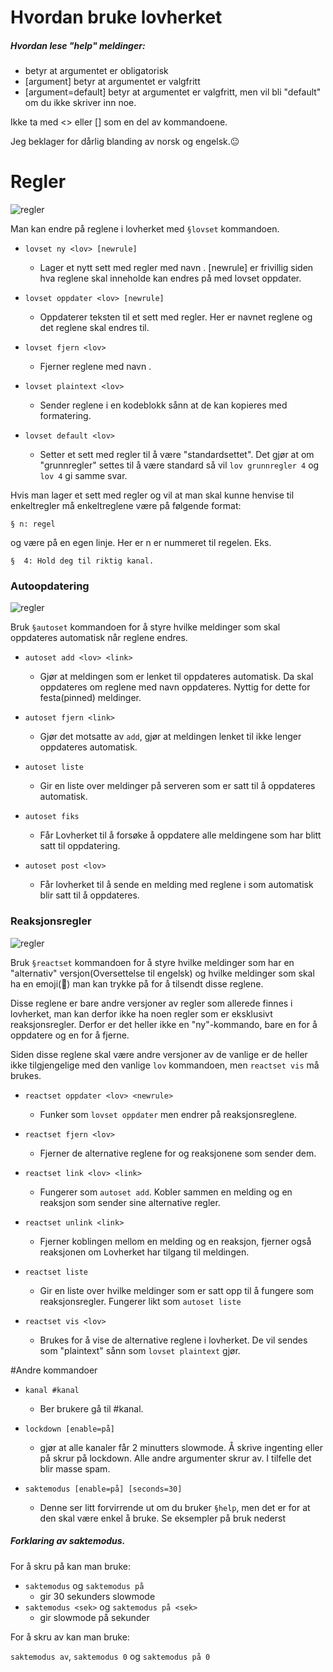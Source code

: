 
# Hvordan bruke lovherket


##### Hvordan lese "help" meldinger:

- <argument> betyr at argumentet er obligatorisk
- [argument] betyr at argumentet er valgfritt
- [argument=default] betyr at argumentet er valgfritt, men vil bli "default" om du ikke skriver inn noe.

Ikke ta med <> eller [] som en del av kommandoene.



Jeg beklager for dårlig blanding av norsk og engelsk.😐


# Regler
![regler](https://i.imgur.com/AESg9Yq.png)

Man kan endre på reglene i lovherket med `§lovset` kommandoen.

- `lovset ny <lov> [newrule]`
  - Lager et nytt sett med regler med navn <lov>. [newrule] er frivillig siden hva reglene skal inneholde kan endres på med lovset oppdater.

- `lovset oppdater <lov> [newrule]`
  - Oppdaterer teksten til et sett med regler. Her er <lov> navnet reglene og <newrule> det reglene skal endres til.

- `lovset fjern <lov>`
  - Fjerner reglene med navn <lov>.

- `lovset plaintext <lov>`
  - Sender reglene i en kodeblokk sånn at de kan kopieres med formatering.

- `lovset default <lov>`
  - Setter et sett med regler til å være "standardsettet". Det gjør at om "grunnregler" settes til å være standard så vil `lov grunnregler 4` og `lov 4` gi samme svar.


Hvis man lager et sett med regler og vil at man skal kunne henvise til enkeltregler må enkeltreglene være på følgende format:

`§ n: regel`

og være på en egen linje. Her er n er nummeret til regelen. Eks.

`§  4: Hold deg til riktig kanal.`



### Autoopdatering
![regler](https://i.imgur.com/OKuZxD3.png)

Bruk `§autoset` kommandoen for å styre hvilke meldinger som skal oppdateres automatisk når reglene endres.

- `autoset add <lov> <link>`
  - Gjør at meldingen som er lenket til oppdateres automatisk. Da skal oppdateres om reglene med navn <lov> oppdateres. Nyttig for dette for festa(pinned) meldinger.

- `autoset fjern <link>`
  - Gjør det motsatte av `add`, gjør at meldingen lenket til ikke lenger oppdateres automatisk.

- `autoset liste`
  - Gir en liste over meldinger på serveren som er satt til å oppdateres automatisk.

- `autoset fiks`
  - Får Lovherket til å forsøke å oppdatere alle meldingene som har blitt satt til oppdatering.

- `autoset post <lov>`
  - Får lovherket til å sende en melding med reglene i <lov> som automatisk blir satt til å oppdateres.



### Reaksjonsregler
![regler](https://i.imgur.com/KFlrLv9.png)

Bruk `§reactset` kommandoen for å styre hvilke meldinger som har en "alternativ" versjon(Oversettelse til engelsk) og hvilke meldinger som skal ha en emoji(📨) man kan trykke på for å tilsendt disse reglene.

Disse reglene er bare andre versjoner av regler som allerede finnes i lovherket, man kan derfor ikke ha noen regler som er eksklusivt reaksjonsregler. Derfor er det heller ikke en "ny"-kommando, bare en for å oppdatere og en for å fjerne.

Siden disse reglene skal være andre versjoner av de vanlige er de heller ikke tilgjengelige med den vanlige `lov` kommandoen, men `reactset vis` må brukes.

- `reactset oppdater <lov> <newrule>`
  - Funker som `lovset oppdater` men endrer på reaksjonsreglene.

- `reactset fjern <lov>`
  - Fjerner de alternative reglene for <lov> og reaksjonene som sender dem.

- `reactset link <lov> <link>`
  - Fungerer som `autoset add`. Kobler sammen en melding og en reaksjon som sender <lov> sine alternative regler.

- `reactset unlink <link>`
  - Fjerner koblingen mellom en melding og en reaksjon, fjerner også reaksjonen om Lovherket har tilgang til meldingen.

- `reactset liste`
  - Gir en liste over hvilke meldinger som er satt opp til å fungere som reaksjonsregler. Fungerer likt som `autoset liste`

- `reactset vis <lov>`
  - Brukes for å vise de alternative reglene i lovherket. De vil sendes som "plaintext" sånn som `lovset plaintext` gjør.


#Andre kommandoer

- `kanal #kanal`
  - Ber brukere gå til #kanal.

- `lockdown [enable=på]`
  - gjør at alle kanaler får 2 minutters slowmode. Å skrive ingenting eller på skrur på lockdown. Alle andre argumenter skrur av. I tilfelle det blir masse spam.

- `saktemodus [enable=på] [seconds=30]`
  - Denne ser litt forvirrende ut om du bruker `§help`, men det er for at den skal være enkel å bruke. Se eksempler på bruk nederst 



##### Forklaring av saktemodus.

For å skru på kan man bruke:

- `saktemodus` og `saktemodus på`
  - gir 30 sekunders slowmode
- `saktemodus <sek>` og `saktemodus på <sek>`
  - gir slowmode på <sek> sekunder

For å skru av kan man bruke:

`saktemodus av`, `saktemodus 0` og `saktemodus på 0`